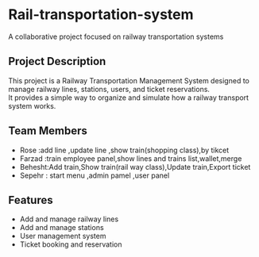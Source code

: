 # Rail-transportation-system
A collaborative project focused on railway transportation systems
## Project Description
This project is a Railway Transportation Management System designed to manage railway lines, stations, users, and ticket reservations.  
It provides a simple way to organize and simulate how a railway transport system works.
## Team Members
- Rose :add line ,update line ,show train(shopping class),by tikcet
- Farzad :train employee panel,show lines and trains list,wallet,merge
- Behesht:Add train,Show train(rail way class),Update train,Export ticket 
- Sepehr : start menu ,admin pamel ,user panel  
## Features
- Add and manage railway lines  
- Add and manage stations  
- User management system  
- Ticket booking and reservation

